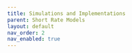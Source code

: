 ```yaml
---
title: Simulations and Implementations
parent: Short Rate Models
layout: default
nav_order: 2
nav_enabled: true
---
```

